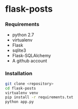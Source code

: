 flask-posts
===========================

### Requirements
* python 2.7
* virtualenv
* Flask
* sqlite3
* Flask-SQLAlchemy
* A github account

### Installation
```sh
git clone <repository>
cd flask-posts
virtualenv venv
pip install -r requirements.txt
python app.py